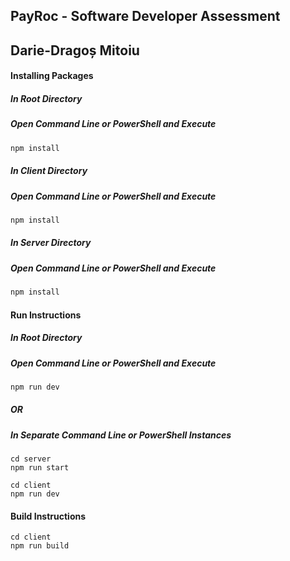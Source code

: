 ## PayRoc - Software Developer Assessment

## Darie-Dragoș Mitoiu

#### Installing Packages

##### In Root Directory

##### Open Command Line or PowerShell and Execute

```bash
npm install
```

##### In Client Directory

##### Open Command Line or PowerShell and Execute

```bash
npm install
```

##### In Server Directory

##### Open Command Line or PowerShell and Execute

```bash
npm install
```

#### Run Instructions

##### In Root Directory

##### Open Command Line or PowerShell and Execute

```bash
npm run dev
```

##### OR

##### In Separate Command Line or PowerShell Instances

```
cd server
npm run start

cd client
npm run dev
```

#### Build Instructions

```
cd client
npm run build
